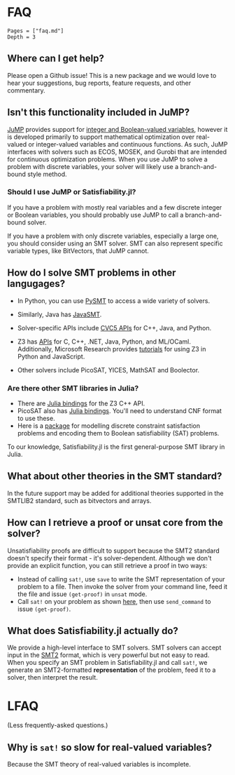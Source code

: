 # FAQ
```@contents
Pages = ["faq.md"]
Depth = 3
```

## Where can I get help?
Please open a Github issue! This is a new package and we would love to hear your suggestions, bug reports, feature requests, and other commentary.

## Isn't this functionality included in JuMP?
[JuMP](https://jump.dev/) provides support for [integer and Boolean-valued variables](https://jump.dev/JuMP.jl/stable/manual/variables/#Binary-variables), however it is developed primarily to support mathematical optimization over real-valued or integer-valued variables and continuous functions. As such, JuMP interfaces with solvers such as ECOS, MOSEK, and Gurobi that are intended for continuous optimization problems. When you use JuMP to solve a problem with discrete variables, your solver will likely use a branch-and-bound style method.

### Should I use JuMP or Satisfiability.jl?
If you have a problem with mostly real variables and a few discrete integer or Boolean variables, you should probably use JuMP to call a branch-and-bound solver.

If you have a problem with only discrete variables, especially a large one, you should consider using an SMT solver. SMT can also represent specific variable types, like BitVectors, that JuMP cannot.

## How do I solve SMT problems in other langugages?
* In Python, you can use [PySMT](https://github.com/pysmt/pysmt) to access a wide variety of solvers.

* Similarly, Java has [JavaSMT](https://github.com/sosy-lab/java-smt).

* Solver-specific APIs include [CVC5 APIs](https://cvc5.github.io/docs/cvc5-1.0.2/api/api.html) for C++, Java, and Python.

* Z3 has [APIs](https://z3prover.github.io/api/html/index.html) for C, C++, .NET, Java, Python, and ML/OCaml. Additionally, Microsoft Research provides [tutorials](https://microsoft.github.io/z3guide/programming/Z3%20JavaScript%20Examples) for using Z3 in Python and JavaScript.

* Other solvers include PicoSAT, YICES, MathSAT and Boolector.

### Are there other SMT libraries in Julia?
* There are [Julia bindings](https://github.com/ahumenberger/Z3.jl) for the Z3 C++ API.
* PicoSAT also has [Julia bindings](https://github.com/sisl/PicoSAT.jl). You'll need to understand CNF format to use these.
* Here is a [package](https://github.com/dpsanders/SatisfiabilityInterface.jl) for modelling discrete constraint satisfaction problems and encoding them to Boolean satisfiability (SAT) problems. 

To our knowledge, Satisfiability.jl is the first general-purpose SMT library in Julia.

## What about other theories in the SMT standard?
In the future support may be added for additional theories supported in the SMTLIB2 standard, such as bitvectors and arrays.

## How can I retrieve a proof or unsat core from the solver?
Unsatisfiability proofs are difficult to support because the SMT2 standard doesn't specify their format - it's solver-dependent. Although we don't provide an explicit function, you can still retrieve a proof in two ways:

* Instead of calling `sat!`, use `save` to write the SMT representation of your problem to a file. Then invoke the solver from your command line, feed it the file and issue `(get-proof)` in `unsat` mode.
* Call `sat!` on your problem as shown [here](advanced.md#custom-interactions-with-solvers), then use `send_command` to issue `(get-proof)`.


## What does Satisfiability.jl actually do?
We provide a high-level interface to SMT solvers. SMT solvers can accept input in the [SMT2](http://www.smtlib.org/) format, which is very powerful but not easy to read. When you specify an SMT problem in Satisfiability.jl and call `sat!`, we generate an SMT2-formatted **representation** of the problem, feed it to a solver, then interpret the result.

# LFAQ
(Less frequently-asked questions.)

## Why is `sat!` so slow for real-valued variables?
Because the SMT theory of real-valued variables is incomplete.

